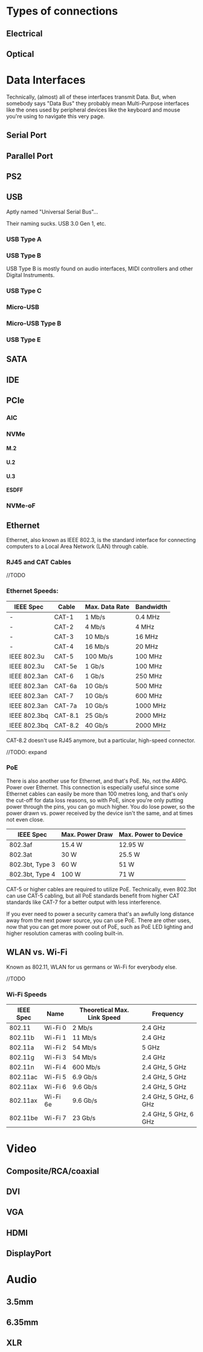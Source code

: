 # Types of connections

## Electrical

## Optical

# Data Interfaces

Technically, (almost) all of these interfaces transmit Data. But, when somebody says "Data Bus" they probably mean Multi-Purpose interfaces like the ones used by peripheral devices like the keyboard and mouse you're using to navigate this very page.

## Serial Port

## Parallel Port

## PS2

## USB

Aptly named "Universal Serial Bus"...

Their naming sucks. USB 3.0 Gen 1, etc.

### USB Type A

### USB Type B

USB Type B is mostly found on audio interfaces, MIDI controllers and other Digital Instruments.

### USB Type C

### Micro-USB

### Micro-USB Type B

### USB Type E

## SATA

## IDE

## PCIe

### AIC

### NVMe

#### M.2

#### U.2

#### U.3

#### ESDFF

### NVMe-oF

## Ethernet

Ethernet, also known as IEEE 802.3, is the standard interface for connecting computers to a Local Area Network (LAN) through cable.

### RJ45 and CAT Cables

//TODO

### Ethernet Speeds:
| IEEE Spec | Cable  | Max. Data Rate | Bandwidth |
| --- | ---   | ---       | ---       |
| - | CAT-1 | 1 Mb/s    | 0.4 MHz   | 
| - | CAT-2 | 4 Mb/s    | 4 MHz     |
| - | CAT-3 | 10 Mb/s   | 16 MHz    |
| - | CAT-4 | 16 Mb/s   | 20 MHz    |
| IEEE 802.3u | CAT-5 | 100 Mb/s  | 100 MHz   |
| IEEE 802.3u | CAT-5e| 1 Gb/s  | 100 MHz     |
| IEEE 802.3an | CAT-6 | 1 Gb/s | 250 MHz      |
| IEEE 802.3an | CAT-6a | 10 Gb/s | 500 MHz    |
| IEEE 802.3an | CAT-7 | 10 Gb/s | 600 MHz     |
| IEEE 802.3an | CAT-7a | 10 Gb/s | 1000 MHz   |
| IEEE 802.3bq | CAT-8.1 | 25 Gb/s | 2000 MHz  |
| IEEE 802.3bq | CAT-8.2 | 40 Gb/s | 2000 MHz  |

CAT-8.2 doesn't use RJ45 anymore, but a particular, high-speed connector.

//TODO: expand

### PoE
There is also another use for Ethernet, and that's PoE. No, not the ARPG. Power over Ethernet. This connection is especially useful since some Ethernet cables can easily be more than 100 metres long, and that's only the cut-off for data loss reasons, so with PoE, since you're only putting power through the pins, you can go much higher. You do lose power, so the power drawn vs. power received by the device isn't the same, and at times not even close.

| IEEE Spec       | Max. Power Draw | Max. Power to Device |
| ---             | ---             | --- |
| 802.3af         | 15.4 W          | 12.95 W |
| 802.3at         | 30 W            | 25.5 W |
| 802.3bt, Type 3 | 60 W            | 51 W |
| 802.3bt, Type 4 | 100 W           | 71 W |

CAT-5 or higher cables are required to utilize PoE. Technically, even 802.3bt can use CAT-5 cabling, but all PoE standards benefit from higher CAT standards like CAT-7 for a better output with less interference. 

If you ever need to power a security camera that's an awfully long distance away from the next power source, you can use PoE. There are other uses, now that you can get more power out of PoE, such as PoE LED lighting and higher resolution cameras with cooling built-in.

## WLAN vs. Wi-Fi

Known as 802.11, WLAN for us germans or Wi-Fi for everybody else.

//TODO

### Wi-Fi Speeds
| IEEE Spec | Name | Theoretical Max. Link Speed | Frequency  |
| ---       | ---  | ---            | ---        |
| 802.11    | Wi-Fi 0 | 2 Mb/s | 2.4 GHz |
| 802.11b    | Wi-Fi 1 | 11 Mb/s | 2.4 GHz |
| 802.11a    | Wi-Fi 2 | 54 Mb/s | 5 GHz |
| 802.11g    | Wi-Fi 3 | 54 Mb/s | 2.4 GHz |
| 802.11n    | Wi-Fi 4 | 600 Mb/s | 2.4 GHz, 5 GHz |
| 802.11ac    | Wi-Fi 5 | 6.9 Gb/s | 2.4 GHz, 5 GHz |
| 802.11ax    | Wi-Fi 6 | 9.6 Gb/s | 2.4 GHz, 5 GHz |
| 802.11ax    | Wi-Fi 6e | 9.6 Gb/s | 2.4 GHz, 5 GHz, 6 GHz |
| 802.11be    | Wi-Fi 7 | 23 Gb/s | 2.4 GHz, 5 GHz, 6 GHz |


# Video

## Composite/RCA/coaxial

## DVI

## VGA

## HDMI

## DisplayPort

# Audio

## 3.5mm

## 6.35mm

## XLR